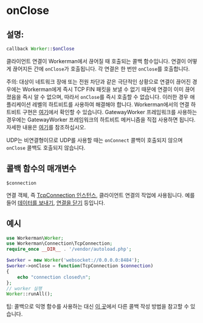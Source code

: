 # onClose
## 설명:
```php
callback Worker::$onClose
```

클라이언트 연결이 Workerman에서 끊어질 때 호출되는 콜백 함수입니다. 연결이 어떻게 끊어지든 간에 `onClose`가 호출됩니다. 각 연결은 한 번만 `onClose`를 호출합니다.

주의: 대상이 네트워크 장애 또는 전원 차단과 같은 극단적인 상황으로 연결이 끊어진 경우에는 Workerman에게 즉시 TCP FIN 패킷을 보낼 수 없기 때문에 연결이 이미 끊어졌음을 즉시 알 수 없으며, 따라서 `onClose`를 즉시 호출할 수 없습니다. 이러한 경우 애플리케이션 레벨의 하트비트를 사용하여 해결해야 합니다. Workerman에서의 연결 하트비트 구현은 [여기](../faq/heartbeat.md)에서 확인할 수 있습니다. GatewayWorker 프레임워크를 사용하는 경우에는 GatewayWorker 프레임워크의 하트비트 메커니즘을 직접 사용하면 됩니다. 자세한 내용은 [여기](https://doc2.workerman.net/heartbeat.html)를 참조하십시오.

UDP는 비연결형이므로 UDP를 사용할 때는 `onConnect` 콜백이 호출되지 않으며 `onClose` 콜백도 호출되지 않습니다.

## 콜백 함수의 매개변수

``` $connection ```

연결 객체, 즉 [TcpConnection 인스턴스](../tcp-connection.md), 클라이언트 연결의 작업에 사용됩니다. 예를 들어 [데이터를 보내기](../tcp-connection/send.md), [연결을 닫기](../tcp-connection/close.md) 등입니다.

## 예시

```php
use Workerman\Worker;
use Workerman\Connection\TcpConnection;
require_once __DIR__ . '/vendor/autoload.php';

$worker = new Worker('websocket://0.0.0.0:8484');
$worker->onClose = function(TcpConnection $connection)
{
    echo "connection closed\n";
};
// worker 실행
Worker::runAll();
```

팁: 콜백으로 익명 함수를 사용하는 대신 [이 곳](../faq/callback_methods.md)에서 다른 콜백 작성 방법을 참고할 수 있습니다.
